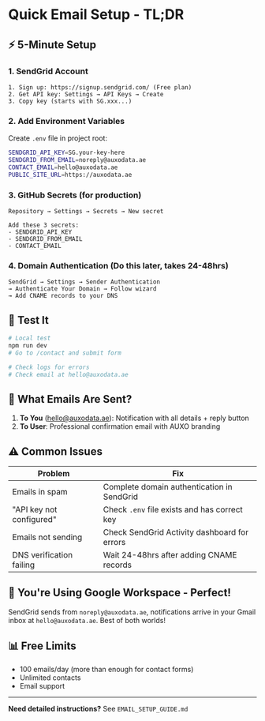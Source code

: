 # Quick Email Setup - TL;DR

## ⚡ 5-Minute Setup

### 1. SendGrid Account
```
1. Sign up: https://signup.sendgrid.com/ (Free plan)
2. Get API key: Settings → API Keys → Create
3. Copy key (starts with SG.xxx...)
```

### 2. Add Environment Variables

Create `.env` file in project root:
```bash
SENDGRID_API_KEY=SG.your-key-here
SENDGRID_FROM_EMAIL=noreply@auxodata.ae
CONTACT_EMAIL=hello@auxodata.ae
PUBLIC_SITE_URL=https://auxodata.ae
```

### 3. GitHub Secrets (for production)
```
Repository → Settings → Secrets → New secret

Add these 3 secrets:
- SENDGRID_API_KEY
- SENDGRID_FROM_EMAIL
- CONTACT_EMAIL
```

### 4. Domain Authentication (Do this later, takes 24-48hrs)
```
SendGrid → Settings → Sender Authentication
→ Authenticate Your Domain → Follow wizard
→ Add CNAME records to your DNS
```

## 🧪 Test It

```bash
# Local test
npm run dev
# Go to /contact and submit form

# Check logs for errors
# Check email at hello@auxodata.ae
```

## 📧 What Emails Are Sent?

1. **To You** (hello@auxodata.ae): Notification with all details + reply button
2. **To User**: Professional confirmation email with AUXO branding

## ⚠️ Common Issues

| Problem | Fix |
|---------|-----|
| Emails in spam | Complete domain authentication in SendGrid |
| "API key not configured" | Check `.env` file exists and has correct key |
| Emails not sending | Check SendGrid Activity dashboard for errors |
| DNS verification failing | Wait 24-48hrs after adding CNAME records |

## 🎯 You're Using Google Workspace - Perfect!

SendGrid sends from `noreply@auxodata.ae`, notifications arrive in your Gmail inbox at `hello@auxodata.ae`. Best of both worlds!

## 📊 Free Limits

- 100 emails/day (more than enough for contact forms)
- Unlimited contacts
- Email support

---

**Need detailed instructions?** See `EMAIL_SETUP_GUIDE.md`
